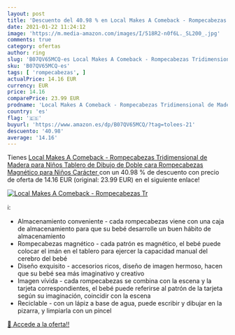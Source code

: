 ```yaml
---
layout: post
title: 'Descuento del 40.98 % en Local Makes A Comeback - Rompecabezas Tr'
date: 2021-01-22 11:24:12
image: 'https://m.media-amazon.com/images/I/518R2-n0f6L._SL200_.jpg'
comments: true
category: ofertas
author: ring
slug: 'B07QV65MCQ-es Local Makes A Comeback - Rompecabezas Tridimensional de...'
sku: 'B07QV65MCQ-es'
tags: [ 'rompecabezas', ]
actualPrice: 14.16 EUR
currency: EUR
price: 14.16
comparePrice: 23.99 EUR
prodname: 'Local Makes A Comeback - Rompecabezas Tridimensional de Madera para Niños  Tablero de Dibujo de Doble cara Rompecabezas Magnético para Niños  Carácter '
country: 'es'
flag: '🇪🇸'
buyurl: 'https://www.amazon.es/dp/B07QV65MCQ/?tag=tolees-21'
descuento: '40.98'
average: '14.16'
---
```


Tienes [Local Makes A Comeback - Rompecabezas Tridimensional de Madera para Niños  Tablero de Dibujo de Doble cara Rompecabezas Magnético para Niños  Carácter ](https://www.amazon.es/dp/B07QV65MCQ/?tag=tolees-21) con un 40.98 % de descuento con precio de oferta de 14.16 EUR (original: 23.99 EUR) en el siguiente enlace!

[![Local Makes A Comeback - Rompecabezas Tr](https://m.media-amazon.com/images/I/518R2-n0f6L._SL200_.jpg)](https://www.amazon.es/dp/B07QV65MCQ/?tag=tolees-21)

ℹ️:

- Almacenamiento conveniente - cada rompecabezas viene con una caja de almacenamiento para que su bebé desarrolle un buen hábito de almacenamiento
- Rompecabezas magnético - cada patrón es magnético, el bebé puede colocar el imán en el tablero para ejercer la capacidad manual del cerebro del bebé
- Diseño exquisito - accesorios ricos, diseño de imagen hermoso, hacen que su bebé sea más imaginativo y creativo
- Imagen vívida - cada rompecabezas se combina con la escena y la tarjeta correspondientes, el bebé puede referirse al patrón de la tarjeta según su imaginación, coincidir con la escena
- Reciclable - con un lápiz a base de agua, puede escribir y dibujar en la pizarra, y limpiarla con un pincel

[🛒 Accede a la oferta!!](https://www.amazon.es/dp/B07QV65MCQ/?tag=tolees-21)
